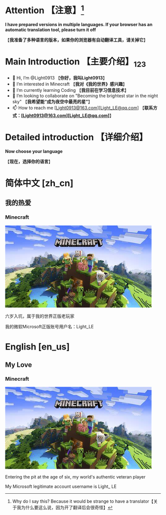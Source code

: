# Attention 【注意】[^1]

[^1]:Why do I say this? Because it would be strange to have a translator【关于我为什么要这么说，因为开了翻译后会很奇怪】

**I have prepared versions in multiple languages. If your browser has an automatic translation tool, please turn it off**

【**我准备了多种语言的版本，如果你的浏览器有自动翻译工具，请关掉它**】

# Main Introduction 【主要介绍】<sub>123</sub>

- 👋 Hi, I’m @Light0913 【**你好，我叫Light0913**】
- 👀 I’m interested in Minecraft 【**我对《我的世界》感兴趣**】
- 🌱 I’m currently learning Coding 【**我目前在学习信息技术**】
- 💞️ I’m looking to collaborate on "Becoming the brightest star in the night sky" 【**我希望能“成为夜空中最亮的星”**】
- 📫 How to reach me [Light0913@163.com][Light_LE@qq.com] 【**联系方式：[Light0913@163.com][Light_LE@qq.com]**】

# Detailed introduction 【详细介绍】

**Now choose your language**

【**现在，选择你的语言**】

# 简体中文 [zh_cn]

## 我的热爱

### Minecraft
  
  ![Minecraft.jpg](images/Minecraft.jpg)
  
  六岁入坑，属于我的世界正版老玩家
  
  我的微软Microsoft正版账号用户名：Light_LE

# English [en_us]

## My Love

### Minecraft

  ![Minecraft.jpg](images/Minecraft.jpg)
  
  Entering the pit at the age of six, my world's authentic veteran player

  My Microsoft legitimate account username is Light_ LE

<!---
Light0913/Light0913 is a ✨ special ✨ repository because its `README.md` (this file) appears on your GitHub profile.
You can click the Preview link to take a look at your changes.
--->
